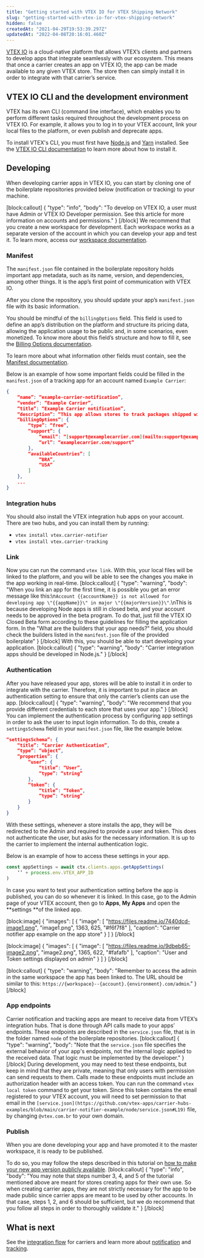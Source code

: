 ```yaml
---
title: "Getting started with VTEX IO for VTEX Shipping Network"
slug: "getting-started-with-vtex-io-for-vtex-shipping-network"
hidden: false
createdAt: "2021-04-29T19:53:39.297Z"
updatedAt: "2022-04-08T20:16:01.460Z"
---
```

[VTEX IO](https://developers.vtex.com/vtex-developer-docs/docs/what-is-vtex-io) is a cloud-native platform that allows VTEX’s clients and partners to develop apps that integrate seamlessly with our ecosystem. This means that once a carrier creates an app on VTEX IO, the app can be made available to any given VTEX store. The store then can simply install it in order to integrate with that carrier’s service.


## VTEX IO CLI and the development environment

VTEX has its own CLI (command line interface), which enables you to perform different tasks required throughout the development process on VTEX IO. For example, it allows you to log in to your VTEX account, link your local files to the platform, or even publish and deprecate apps.

To install VTEX's CLI, you must first have [Node.js](https://nodejs.org/en/) and [Yarn](https://yarnpkg.com/) installed. See the [VTEX IO CLI documentation](https://developers.vtex.com/vtex-developer-docs/docs/vtex-io-documentation-vtex-io-cli-installation-and-command-reference) to learn more about how to install it.


## Developing

When developing carrier apps in VTEX IO, you can start by cloning one of the boilerplate repositories provided below (notification or tracking) to your machine.

[block:callout]
{
  "type": "info",
  "body": "To develop on VTEX IO, a user must have Admin or VTEX IO Developer permission. See this article for more information on accounts and permissions."
}
[/block]
We recommend that you create a new workspace for development. Each workspace works as a separate version of the account in which you can develop your app and test it. To learn more, access our [workspace documentation](https://developers.vtex.com/vtex-developer-docs/docs/vtex-io-documentation-workspace).


### Manifest

The `manifest.json` file contained in the boilerplate repository holds important app metadata, such as its name, version, and dependencies, among other things. It is the app’s first point of communication with VTEX IO.

After you clone the repository, you should update your app’s `manifest.json` file with its basic information.

You should be mindful of the `billingOptions` field. This field is used to define an app’s distribution on the platform and structure its pricing data, allowing the application usage to be public and, in some scenarios, even monetized. To know more about this field’s structure and how to fill it, see the [Billing Options documentation](https://developers.vtex.com/vtex-developer-docs/docs/vtex-io-documentation-billing-options).

To learn more about what information other fields must contain, see the [Manifest documentation](https://developers.vtex.com/vtex-developer-docs/docs/manifest).

Below is an example of how some important fields could be filled in the `manifest.json` of a tracking app for an account named `Example Carrier`:

```json
{
    “name”: “example-carrier-notification”,
    “vendor”: “Example Carrier”,
    “title”: “Example Carrier notification”,
    “description”: “This app allows stores to track packages shipped with Example Carrier.”,
    “billingOptions”: {
        “type”: “free”,
        “support”: {
            “email”: “[support@examplecarrier.com](mailto:support@examplecarrier.com)”,
            “url”: “examplecarrier.com/support”
        },
        “availableCountries”: [
            “BRA”,
            “USA”
        ]
    },
    ...
}
```


### Integration hubs

You should also install the VTEX integration hub apps on your account. There are two hubs, and you can install them by running:
- `vtex install vtex.carrier-notifier`
- `vtex install vtex.carrier-tracking`


### Link

Now you can run the command `vtex link`. With this, your local files will be linked to the platform, and you will be able to see the changes you make in the app working in real-time.
[block:callout]
{
  "type": "warning",
  "body": "When you link an app for the first time, it is possible you get an error message like this:\n`Account {{accountName}} is not allowed for developing app \"{{appName}}\" in major \"{{majorVersion}}\"`.\nThis is because developing Node apps is still in closed beta, and your account needs to be approved in the beta program. To do that, just fill the VTEX IO Closed Beta form according to these guidelines for filling the application form. In the \"What are the builders that your app needs?\" field, you should check the builders listed in the `manifest.json` file of the provided boilerplate"
}
[/block]
With this, you should be able to start developing your application.
[block:callout]
{
  "type": "warning",
  "body": "Carrier integration apps should be developed in Node.js."
}
[/block]
### Authentication

After you have released your app, stores will be able to install it in order to integrate with the carrier. Therefore, it is important to put in place an authentication setting to ensure that only the carrier’s clients can use the app.
[block:callout]
{
  "type": "warning",
  "body": "We recommend that you provide different credentials to each store that uses your app."
}
[/block]
You can implement the authentication process by configuring app settings in order to ask the user to input login information. To do this, create a `settingsSchema` field in your `manifest.json` file, like the example below.

```json
“settingsSchema”: {
    “title”: “Carrier Authentication”,
    “type”: “object”,
    “properties”: {
        “user”: {
            “title”: “User”,
            “type”: “string”
        },
        “token”: {
            “title”: “Token”,
            “type”: “string”
        }
    }
}
```

With these settings, whenever a store installs the app, they will be redirected to the Admin and required to provide a user and token. This does not authenticate the user, but asks for the necessary information. It is up to the carrier to implement the internal authentication logic.

Below is an example of how to access these settings in your app.

```js
const appSettings = await ctx.clients.apps.getAppSettings(
    ‘’ + process.env.VTEX_APP_ID
)
```

In case you want to test your authentication setting before the app is published, you can do so whenever it is linked. In this case, go to the Admin page of your VTEX account, then go to **Apps**, **My Apps** and open the **settings **of the linked app.

[block:image]
{
  "images": [
    {
      "image": [
        "https://files.readme.io/7440dcd-image1.png",
        "image1.png",
        1363,
        625,
        "#f6f7f8"
      ],
      "caption": "Carrier notifier app example on the app store"
    }
  ]
}
[/block]

[block:image]
{
  "images": [
    {
      "image": [
        "https://files.readme.io/9dbeb65-image2.png",
        "image2.png",
        1365,
        622,
        "#fafafb"
      ],
      "caption": "User and Token settings displayed on admin"
    }
  ]
}
[/block]

[block:callout]
{
  "type": "warning",
  "body": "Remember to access the admin in the same workspace the app has been linked to. The URL should be similar to this: `https://{workspace}--{account}.{environment}.com/admin`."
}
[/block]
### App endpoints

Carrier notification and tracking apps are meant to receive data from VTEX’s integration hubs. That is done through API calls made to your apps’ endpoints. These endpoints are described in the `service.json` file, that is in the folder named `node` of the boilerplate repositories.
[block:callout]
{
  "type": "warning",
  "body": "Note that the `service.json` file specifies the external behavior of your app's endpoints, not the internal logic applied to the received data. That logic must be implemented by the developer."
}
[/block]
During development, you may need to test these endpoints, but keep in mind that they are private, meaning that only users with permission can send requests to them. Calls made to these endpoints must include an authorization header with an access token. You can run the command `vtex local token` command to get your token. Since this token contains the email registered to your VTEX account, you will need to set permission to that email  in the `[service.json](https://github.com/vtex-apps/carrier-hubs-examples/blob/main/carrier-notifier-example/node/service.json#L19)` file, by changing `@vtex.com.br` to your own domain.


### Publish

When you are done developing your app and have promoted it to the master workspace, it is ready to be published.

To do so, you may follow the steps described in this tutorial on [how to make your new app version publicly available](https://developers.vtex.com/vtex-developer-docs/docs/vtex-io-documentation-making-your-new-app-version-publicly-available).
[block:callout]
{
  "type": "info",
  "body": "You may note that steps number 3, 4, and 5 of the tutorial mentioned above are meant for stores creating apps for their own use. So when creating carrier apps, they are not strictly necessary for the app to be made public since carrier apps are meant to be used by other accounts. In that case, steps 1, 2, and 6 should be sufficient, but we do recommend that you follow all steps in order to thoroughly validate it."
}
[/block]
## What is next

See the [integration flow](https://developers.vtex.com/vtex-rest-api/docs/integration-flow) for carriers and learn more about [notification](https://developers.vtex.com/vtex-rest-api/docs/notification-1) and [tracking](https://developers.vtex.com/vtex-rest-api/docs/tracking-1).